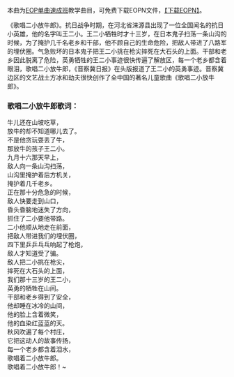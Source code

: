 

本曲为[EOP单曲速成班](/Video-albumpage-19-EOP单曲速成班-免费的EOP魔鬼训练营补充教程.html
"EOP单曲速成班")教学曲目，可免费下载EOPN文件，[【下载EOPN】](/Public/2016eopn/004-wangerxiao.eopn
"歌唱二小放牛郎EOPN")。

《歌唱二小放牛郎》。抗日战争时期，在河北省涞源县出现了一位全国闻名的抗日小英雄，他的名字叫王二小。王二小牺牲时才十三岁，在日本鬼子扫荡一条山沟的时候，为了掩护几千名老乡和干部，他不顾自己的生命危险，把敌人带进了八路军的埋伏圈。气急败坏的日本鬼子把王二小挑在枪尖摔死在大石头的上面。干部和老乡因此脱离了危险，英勇牺牲的王二小事迹很快传遍了解放区，每一个老乡都含着眼泪，歌唱二小放牛郎，《晋察冀日报》在头版报道了王二小的英勇事迹。晋察冀边区的文艺战土方冰和劫夫很快创作了全中国的著名儿童歌曲《歌唱二小放牛郎》。

### 歌唱二小放牛郎歌词：

牛儿还在山坡吃草，  
放牛的却不知道哪儿去了。  
不是他贪玩耍丢了牛，  
那放牛的孩子王二小。  
九月十六那天早上，  
敌人向一条山沟扫荡，  
山沟里掩护着后方机关，  
掩护着几千老乡。  
正在那十分危急的时候，  
敌人快要走到山口，  
昏头昏脑地迷失了方向，  
抓住了二小要他带路。  
二小他顺从地走在前面，  
把敌人带进我们的埋伏圈，  
四下里乒乒乓乓响起了枪炮，  
敌人才知道受了骗。  
敌人把二小挑在枪尖，  
摔死在大石头的上面，  
我们那十三岁的王二小，  
英勇的牺牲在山间。  
干部和老乡得到了安全，  
他却睡在冰冷的山间，  
他的脸上含着微笑，  
他的血染红蓝蓝的天。  
秋风吹遍了每个村庄，  
它把这动人的故事传扬，  
每一个老乡都含着泪水，  
歌唱着二小放牛郎。  
歌唱着二小放牛郎！~  

